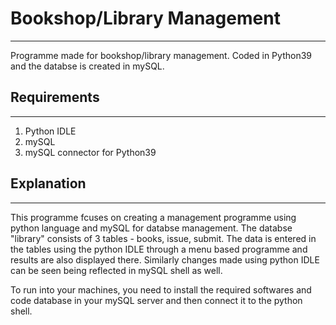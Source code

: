 # Bookshop/Library Management 
--------------------------------------
Programme made for bookshop/library management. Coded in Python39 and the databse is created in mySQL. <br>
## Requirements
------------------
1. Python IDLE
2. mySQL
3. mySQL connector for Python39

## Explanation
---------------------
This programme fcuses on creating a management programme using python language and mySQL for databse management. The databse "library" consists of 3 tables - books, issue, submit.
The data is entered in the tables using the python IDLE through a menu based programme and results are also displayed there. Similarly changes made using python IDLE can be seen being reflected in mySQL shell  as well.

To run into your machines, you need to install the required softwares and code database in your mySQL server and then connect it to the python shell.
